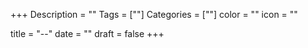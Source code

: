 +++
Description = ""
Tags = [""]
Categories = [""]
color = ""
icon = ""

title = "--"
date = ""
draft = false
+++

